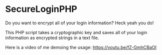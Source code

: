 # SecureLoginPHP
Do you want to encrypt all of your login information? Heck yeah you do! 

This PHP script takes a cryptographic key and saves all of your login information as encrypted strings in a text file. 

Here is a video of me demoing the usage: https://youtu.be/fZ-GmhCBaOI

